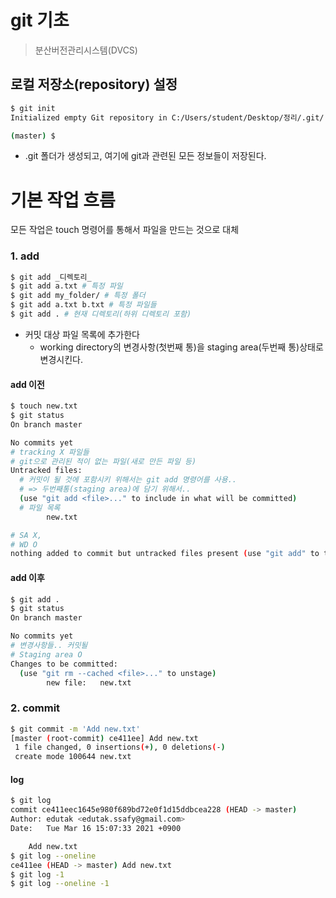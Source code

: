 # git 기초

> 분산버전관리시스템(DVCS)

## 로컬 저장소(repository) 설정 

``` bash
$ git init
Initialized empty Git repository in C:/Users/student/Desktop/정리/.git/

(master) $
```

* .git 폴더가 생성되고, 여기에 git과 관련된 모든 정보들이 저장된다. 



# 기본 작업 흐름

모든 작업은 touch 명령어를 통해서 파일을 만드는 것으로 대체 

### 1. add

``` bash
$ git add _디렉토리_
$ git add a.txt # 특정 파일
$ git add my_folder/ # 특정 폴더
$ git add a.txt b.txt # 특정 파일들
$ git add . # 현재 디렉토리(하위 디렉토리 포함)
```



* 커밋 대상 파일 목록에 추가한다
  * working directory의 변경사항(첫번째 통)을 staging area(두번째 통)상태로 변경시킨다. 

#### add 이전

```` bash
$ touch new.txt
$ git status
On branch master

No commits yet
# tracking X 파일들 
# git으로 관리된 적이 없는 파일(새로 만든 파일 등)
Untracked files:
  # 커밋이 될 것에 포함시키 위해서는 git add 명령어를 사용..
  # => 두번째통(staging area)에 담기 위해서..
  (use "git add <file>..." to include in what will be committed)
  # 파일 목록
        new.txt

# SA X,
# WD O
nothing added to commit but untracked files present (use "git add" to track)
````



#### add 이후

```` bash
$ git add .
$ git status
On branch master

No commits yet
# 변경사항들.. 커밋될 
# Staging area O
Changes to be committed:
  (use "git rm --cached <file>..." to unstage)
        new file:   new.txt
````



### 2. commit

````bash
$ git commit -m 'Add new.txt'
[master (root-commit) ce411ee] Add new.txt
 1 file changed, 0 insertions(+), 0 deletions(-)
 create mode 100644 new.txt
````



#### log

````bash
$ git log
commit ce411eec1645e980f689bd72e0f1d15ddbcea228 (HEAD -> master)
Author: edutak <edutak.ssafy@gmail.com>
Date:   Tue Mar 16 15:07:33 2021 +0900

    Add new.txt
$ git log --oneline
ce411ee (HEAD -> master) Add new.txt
$ git log -1
$ git log --oneline -1
````

